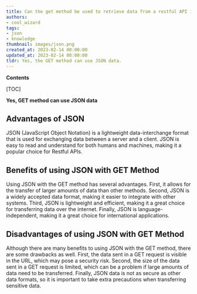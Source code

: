 ```yaml
---
title: Can the get method be used to retrieve data from a restful API in JSON format?
authors:
- cool_wizard
tags:
- json
- knowledge
thumbnail: images/json.png
created_at: 2023-02-14 00:00:00
updated_at: 2023-02-14 00:00:00
tldr: Yes, the GET method can use JSON data.
---
```


**Contents**

[TOC]

**Yes, GET method can use JSON data**

## Advantages of JSON

JSON (JavaScript Object Notation) is a lightweight data-interchange format that is used for exchanging data between a server and a client. JSON is easy to read and understand for both humans and machines, making it a popular choice for Restful APIs.

## Benefits of using JSON with GET Method

Using JSON with the GET method has several advantages. First, it allows for the transfer of larger amounts of data than other methods. Second, JSON is a widely accepted data format, making it easier to integrate with other systems. Third, JSON is lightweight and efficient, making it a great choice for transferring data over the internet. Finally, JSON is language-independent, making it a great choice for international applications.

## Disadvantages of using JSON with GET Method

Although there are many benefits to using JSON with the GET method, there are some drawbacks as well. First, the data sent in a GET request is visible in the URL, which may pose a security risk. Second, the size of the data sent in a GET request is limited, which can be a problem if large amounts of data need to be transferred. Finally, JSON data is not as secure as other data formats, so it is important to take extra precautions when transferring sensitive data.
